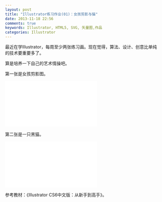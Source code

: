 ```yaml
---
layout: post
title: "Illustrator练习作业(01)：女孩剪影与猫"
date: 2013-11-18 22:56
comments: true
keywords: Illustrator, HTML5, SVG, 矢量图,作品
categories: Illustrator
---
```

最近在学Illustrator，每周至少两张练习画。现在觉得，算法、设计、创意比单纯的技术要重要多了。

算是培养一下自己的艺术情操吧。

第一张是女孩剪影图。

<embed src="{{ root_url}}/svg/Girl.svg" type="image/svg+xml">
<!-- more -->

第二张是一只黑猫。

<embed src="{{ root_url}}/svg/Cat.svg" type="image/svg+xml">

参考教材：《Illustrator CS6中文版：从新手到高手》。